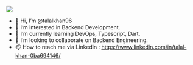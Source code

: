 ![](https://remakelearning.org/wp-content/uploads/2020/01/122.gif)

- 👋 Hi, I’m @talalkhan96
- 👀 I’m interested in Backend Development.
- 🌱 I’m currently learning DevOps, Typescript, Dart.
- 💞️ I’m looking to collaborate on Backend Engineering.
- 📫 How to reach me via Linkedin : https://www.linkedin.com/in/talal-khan-0ba694146/

<!---
talalkhan96/talalkhan96 is a ✨ special ✨ repository because its `README.md` (this file) appears on your GitHub profile.
You can click the Preview link to take a look at your changes.
--->
